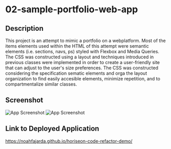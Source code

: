 # 02-sample-portfolio-web-app

## Description

This project is an attempt to mimic a portfolio on a webplatform. Most of the items elements used within the HTML of this attempt were semantic elements (i.e. sections, navs, ps) styled with Flexbox and Media Queries. The CSS was constructed using a layout and techniques introduced in previous classes were implemented in order to create a user-friendly site that can adjust to the user's size preferences. The CSS was constructed considering the specification sematic elements and orga the layout organization to find easily accesible elements, minimize repetition, and to compartmentalize similar classes.

## Screenshot

![App Screenshot](https://github.com/noahfajarda/horiseon-code-refactor-demo/blob/main/assets/screenshots/screenshot1.png?raw=true)
![App Screenshot](https://github.com/noahfajarda/horiseon-code-refactor-demo/blob/main/assets/screenshots/screenshot2.png?raw=true)

## Link to Deployed Application

https://noahfajarda.github.io/horiseon-code-refactor-demo/

